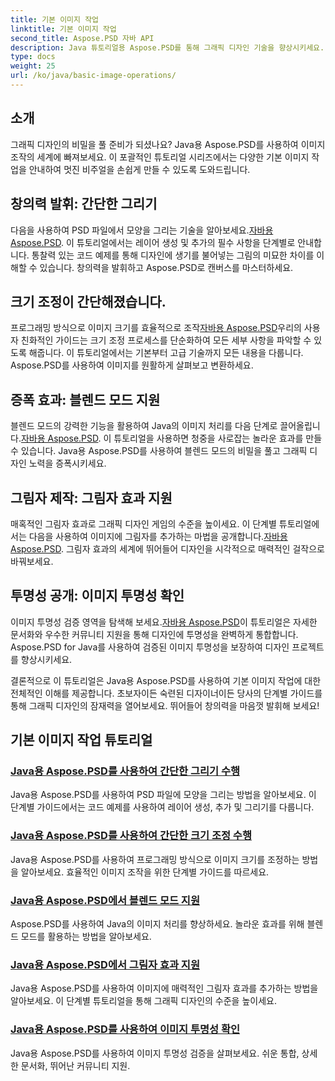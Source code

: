 ```yaml
---
title: 기본 이미지 작업
linktitle: 기본 이미지 작업
second_title: Aspose.PSD 자바 API
description: Java 튜토리얼용 Aspose.PSD를 통해 그래픽 디자인 기술을 향상시키세요. 단계별 가이드를 통해 그리기, 크기 조정, 혼합 모드 및 투명도 확인에 대해 알아보세요.
type: docs
weight: 25
url: /ko/java/basic-image-operations/
---
```


## 소개

그래픽 디자인의 비밀을 풀 준비가 되셨나요? Java용 Aspose.PSD를 사용하여 이미지 조작의 세계에 빠져보세요. 이 포괄적인 튜토리얼 시리즈에서는 다양한 기본 이미지 작업을 안내하여 멋진 비주얼을 손쉽게 만들 수 있도록 도와드립니다.

## 창의력 발휘: 간단한 그리기

 다음을 사용하여 PSD 파일에서 모양을 그리는 기술을 알아보세요.[자바용 Aspose.PSD](./simple-drawing/). 이 튜토리얼에서는 레이어 생성 및 추가의 필수 사항을 단계별로 안내합니다. 통찰력 있는 코드 예제를 통해 디자인에 생기를 불어넣는 그림의 미묘한 차이를 이해할 수 있습니다. 창의력을 발휘하고 Aspose.PSD로 캔버스를 마스터하세요.

## 크기 조정이 간단해졌습니다.

 프로그래밍 방식으로 이미지 크기를 효율적으로 조작[자바용 Aspose.PSD](./simple-resizing/)우리의 사용자 친화적인 가이드는 크기 조정 프로세스를 단순화하여 모든 세부 사항을 파악할 수 있도록 해줍니다. 이 튜토리얼에서는 기본부터 고급 기술까지 모든 내용을 다룹니다. Aspose.PSD를 사용하여 이미지를 원활하게 살펴보고 변환하세요.

## 증폭 효과: 블렌드 모드 지원

 블렌드 모드의 강력한 기능을 활용하여 Java의 이미지 처리를 다음 단계로 끌어올립니다.[자바용 Aspose.PSD](./support-blend-modes/). 이 튜토리얼을 사용하면 청중을 사로잡는 놀라운 효과를 만들 수 있습니다. Java용 Aspose.PSD를 사용하여 블렌드 모드의 비밀을 풀고 그래픽 디자인 노력을 증폭시키세요.

## 그림자 제작: 그림자 효과 지원

 매혹적인 그림자 효과로 그래픽 디자인 게임의 수준을 높이세요. 이 단계별 튜토리얼에서는 다음을 사용하여 이미지에 그림자를 추가하는 마법을 공개합니다.[자바용 Aspose.PSD](./support-shadow-effect/). 그림자 효과의 세계에 뛰어들어 디자인을 시각적으로 매력적인 걸작으로 바꿔보세요.

## 투명성 공개: 이미지 투명성 확인

 이미지 투명성 검증 영역을 탐색해 보세요.[자바용 Aspose.PSD](./verify-image-transparency/)이 튜토리얼은 자세한 문서화와 우수한 커뮤니티 지원을 통해 디자인에 투명성을 완벽하게 통합합니다. Aspose.PSD for Java를 사용하여 검증된 이미지 투명성을 보장하여 디자인 프로젝트를 향상시키세요.

결론적으로 이 튜토리얼은 Java용 Aspose.PSD를 사용하여 기본 이미지 작업에 대한 전체적인 이해를 제공합니다. 초보자이든 숙련된 디자이너이든 당사의 단계별 가이드를 통해 그래픽 디자인의 잠재력을 열어보세요. 뛰어들어 창의력을 마음껏 발휘해 보세요!
## 기본 이미지 작업 튜토리얼
### [Java용 Aspose.PSD를 사용하여 간단한 그리기 수행](./simple-drawing/)
Java용 Aspose.PSD를 사용하여 PSD 파일에 모양을 그리는 방법을 알아보세요. 이 단계별 가이드에서는 코드 예제를 사용하여 레이어 생성, 추가 및 그리기를 다룹니다.
### [Java용 Aspose.PSD를 사용하여 간단한 크기 조정 수행](./simple-resizing/)
Java용 Aspose.PSD를 사용하여 프로그래밍 방식으로 이미지 크기를 조정하는 방법을 알아보세요. 효율적인 이미지 조작을 위한 단계별 가이드를 따르세요.
### [Java용 Aspose.PSD에서 블렌드 모드 지원](./support-blend-modes/)
Aspose.PSD를 사용하여 Java의 이미지 처리를 향상하세요. 놀라운 효과를 위해 블렌드 모드를 활용하는 방법을 알아보세요.
### [Java용 Aspose.PSD에서 그림자 효과 지원](./support-shadow-effect/)
Java용 Aspose.PSD를 사용하여 이미지에 매력적인 그림자 효과를 추가하는 방법을 알아보세요. 이 단계별 튜토리얼을 통해 그래픽 디자인의 수준을 높이세요.
### [Java용 Aspose.PSD를 사용하여 이미지 투명성 확인](./verify-image-transparency/)
Java용 Aspose.PSD를 사용하여 이미지 투명성 검증을 살펴보세요. 쉬운 통합, 상세한 문서화, 뛰어난 커뮤니티 지원.